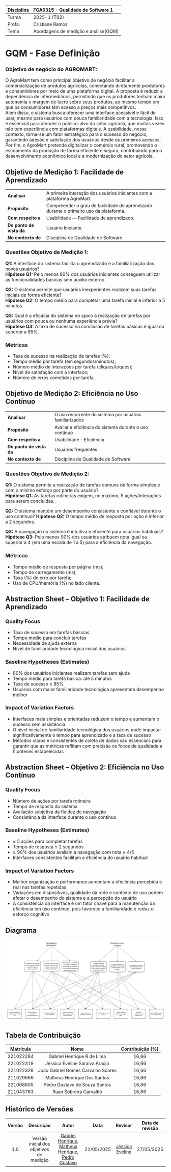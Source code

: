 | Disciplina | FGA0315 - Qualidade de Software 1    |
| :--------- | :----------------------------------- |
| Turma      | 2025-1 (T02)                         |
| Profa.     | Cristiane Ramos                      |
| Tema       | Abordagens de medição e análise(GQM) |

# GQM - Fase Definição

### Objetivo de negócio do AGROMART:

O AgroMart tem como principal objetivo de negócio facilitar a comercialização de produtos agrícolas, conectando diretamente produtores e consumidores por meio de uma plataforma digital. A proposta é reduzir a dependência de intermediários, permitindo que os produtores tenham maior autonomia e margem de lucro sobre seus produtos, ao mesmo tempo em que os consumidores têm acesso a preços mais competitivos.  
Além disso, o sistema busca oferecer uma interface acessível e fácil de usar, mesmo para usuários com pouca familiaridade com a tecnologia. Isso é essencial para atender o público-alvo do setor agrícola, que muitas vezes não tem experiência com plataformas digitais. A usabilidade, nesse contexto, torna-se um fator estratégico para o sucesso do negócio, garantindo adesão e satisfação dos usuários desde os primeiros acessos.  
Por fim, o AgroMart pretende digitalizar o comércio rural, promovendo o escoamento da produção de forma eficiente e segura, contribuindo para o desenvolvimento econômico local e a modernização do setor agrícola.

## Objetivo de Medição 1: Facilidade de Aprendizado

|                          |                                                                 |
| :----------------------- | :-------------------------------------------------------------- |
| **Analisar**             | A primeira interação dos usuários iniciantes com a plataforma AgroMart.                      |
| **Propósito**            | Compreender o grau de facilidade de aprendizado durante o primeiro uso da plataforma. |
| **Com respeito a**       | Usabilidade — Facilidade de aprendizado.                                       |
| **Do ponto de vista da** | Usuário Iniciante                                               |
| **No contexto de**       | Disciplina de Qualidade de Software                             |

### Questões Objetivo de Medição 1:

**Q1:** A interface do sistema facilita o aprendizado e a familiarização dos novos usuários?  
**Hipótese Q1:** Pelo menos 80% dos usuários iniciantes conseguem utilizar as funcionalidades básicas sem auxílio externo.

**Q2:** O sistema permite que usuários inexperientes realizem suas tarefas iniciais de forma eficiente?  
**Hipótese Q2:** O tempo médio para completar uma tarefa inicial é inferior a 5 minutos.

**Q3:** Qual é a eficácia do sistema no apoio à realização de tarefas por usuários com pouca ou nenhuma experiência prévia?  
**Hipótese Q3:** A taxa de sucesso na conclusão de tarefas básicas é igual ou superior a 85%.

### Métricas

- Taxa de sucesso na realização de tarefas (%);
- Tempo médio por tarefa (em segundos/minutos);
- Número médio de interações por tarefa (cliques/toques);
- Nível de satisfação com a interface;
- Número de erros cometidos por tarefa.

## Objetivo de Medição 2: Eficiência no Uso Contínuo

|                          |                                                        |
| :----------------------- | :----------------------------------------------------- |
| **Analisar**             | O uso recorrente do sistema por usuários familiarizados          |
| **Propósito**            | Avaliar a eficiência do sistema durante o uso contínuo |
| **Com respeito a**       | Usabilidade – Eficiência                               |
| **Do ponto de vista da** | Usuários frequentes                                     |
| **No contexto de**       | Disciplina de Qualidade de Software                    |

### Questões Objetivo de Medição 2:

**Q1:** O sistema permite a realização de tarefas comuns de forma simples e com o mínimo esforço por parte do usuário?  
**Hipótese Q1:** As tarefas rotineiras exigem, no máximo, 5 ações/interações para serem concluídas.

**Q2:** O sistema mantém um desempenho consistente e confiável durante o uso contínuo?
**Hipótese Q2:** O tempo médio de resposta por ação é inferior a 2 segundos.

**Q3:** A navegação no sistema é intuitiva e eficiente para usuários habituais?  
**Hipótese Q3:** Pelo menos 90% dos usuários atribuem nota igual ou superior a 4 (em uma escala de 1 a 5) para a eficiência da navegação.

### Métricas

- Tempo médio de resposta por página (ms);
- Tempo de carregamento (ms);
- Taxa (%) de erro por tarefa;
- Uso de CPU/memória (%) no lado cliente.

## Abstraction Sheet – Objetivo 1: Facilidade de Aprendizado

### Quality Focus

- Taxa de sucesso em tarefas básicas
- Tempo médio para concluir tarefas
- Necessidade de ajuda externa
- Nível de familiaridade tecnológica inicial dos usuários

### Baseline Hypotheses (Estimates)

- 80% dos usuários iniciantes realizam tarefas sem ajuda
- Tempo médio para tarefa básica: até 5 minutos
- Taxa de sucesso ≥ 85%
- Usuários com maior familiaridade tecnológica apresentam desempenho melhor

### Impact of Variation Factors

- Interfaces mais simples e orientadas reduzem o tempo e aumentam o sucesso sem assistência
- O nível inicial de familiaridade tecnológica dos usuários pode impactar significativamente o tempo para aprendizado e a taxa de sucesso
- Métodos claros e consistentes de coleta de dados são essenciais para garantir que as métricas reflitam com precisão os focos de qualidade e hipóteses estabelecidas

## Abstraction Sheet – Objetivo 2: Eficiência no Uso Contínuo

### Quality Focus

- Número de ações por tarefa rotineira
- Tempo de resposta do sistema
- Avaliação subjetiva da fluidez de navegação
- Consistência da interface durante o uso contínuo

### Baseline Hypotheses (Estimates)

- ≤ 5 ações para completar tarefas
- Tempo de resposta ≤ 2 segundos
- ≥ 90% dos usuários avaliam a navegação com nota ≥ 4/5
- Interfaces consistentes facilitam a eficiência do usuário habitual

### Impact of Variation Factors

- Melhor organização e performance aumentam a eficiência percebida e real nas tarefas repetidas
- Variações em dispositivos, qualidade da rede e contexto de uso podem afetar o desempenho do sistema e a percepção do usuário
- A consistência da interface é um fator chave para a manutenção da eficiência em uso contínuo, pois favorece a familiaridade e reduz o esforço cognitivo

## Diagrama

![Objetivos de Medição](img/Diagrama%20GQM.png)

## Tabela de Contribuição

| Matrícula |                Nome                | Contribuição (%) |
| :-------: | :--------------------------------: | :--------------: |
| 221022284 |     Gabriel Henrique R de Lima     |      16,66       |
| 221022319 |   Jéssica Eveline Saraiva Araújo   |      16,66       |
| 221022328 | João Gabriel Gomes Carvalho Soares |      16,66       |
| 211029666 |    Matheus Henrique Dos Santos     |      16,66       |
| 221008605 |   Pedro Gustavo de Souza Santos    |      16,66       |
| 211043763 |       Ruan Sobreira Carvalho       |      16,66       |

## Histórico de Versões

| Versão |                Descrição                |                                                                         Autor                                                                          |    Data    | Revisor | Data de revisão |
| :----: | :-------------------------------------: | :----------------------------------------------------------------------------------------------------------------------------------------------------: | :--------: | :-----: | :-------------: |
|  1.0   | Versão inicial dos objetivos de medição | [Gabriel Henrique](https://github.com/gabrielhrlima), [Matheus Henrique](https://github.com/mathonaut), [Pedro Gustavo](https://github.com/PedroGusta) | 21/05/2025 |  [Jéssica Eveline](https://github.com/xzxjesse)     |  27/05/2025               |
